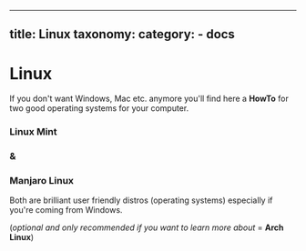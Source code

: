  ---
title: Linux
taxonomy:
    category:
        - docs
---

# Linux

If you don't want Windows, Mac etc. anymore you'll find here a **HowTo** for two good operating systems for your computer.

### Linux Mint

### &

### Manjaro Linux

Both are brilliant user friendly distros (operating systems) especially if you're coming from Windows.

(_optional and only recommended if you want to learn more about_ = __Arch Linux__)
